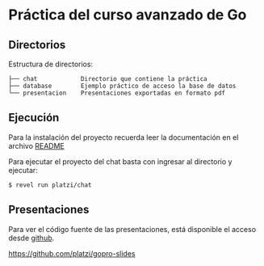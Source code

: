 # Práctica del curso avanzado de Go


## Directorios

Estructura de directorios:

```
├── chat            Directorio que contiene la práctica
├── database        Ejemplo práctico de acceso la base de datos
└── presentacion    Presentaciones exportadas en formato pdf
```
## Ejecución

Para la instalación del proyecto recuerda leer la documentación en el archivo [README](https://github.com/platzi/gopro-chat/blob/master/chat/README.md)

Para ejecutar el proyecto del chat basta con ingresar al directorio y ejecutar:

```
$ revel run platzi/chat
```

## Presentaciones

Para ver el código fuente de las presentaciones, está disponible el acceso desde [github](https://github.com/platzi/gopro-slides).

https://github.com/platzi/gopro-slides



